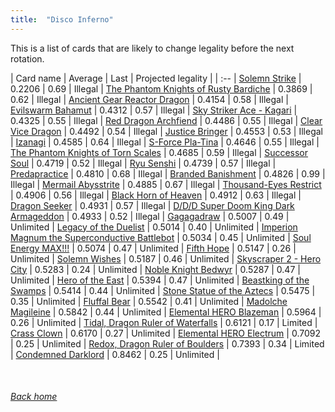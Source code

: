 ```yaml
---
title:  "Disco Inferno"
---
```


This is a list of cards that are likely to change legality before the next rotation.

| Card name | Average | Last | Projected legality |
| :-- |
[Solemn Strike](https://db.ygoprodeck.com/card/?search=Solemn%20Strike) | 0.2206 | 0.69 | Illegal |
[The Phantom Knights of Rusty Bardiche](https://db.ygoprodeck.com/card/?search=The%20Phantom%20Knights%20of%20Rusty%20Bardiche) | 0.3869 | 0.62 | Illegal |
[Ancient Gear Reactor Dragon](https://db.ygoprodeck.com/card/?search=Ancient%20Gear%20Reactor%20Dragon) | 0.4154 | 0.58 | Illegal |
[Evilswarm Bahamut](https://db.ygoprodeck.com/card/?search=Evilswarm%20Bahamut) | 0.4312 | 0.57 | Illegal |
[Sky Striker Ace - Kagari](https://db.ygoprodeck.com/card/?search=Sky%20Striker%20Ace%20-%20Kagari) | 0.4325 | 0.55 | Illegal |
[Red Dragon Archfiend](https://db.ygoprodeck.com/card/?search=Red%20Dragon%20Archfiend) | 0.4486 | 0.55 | Illegal |
[Clear Vice Dragon](https://db.ygoprodeck.com/card/?search=Clear%20Vice%20Dragon) | 0.4492 | 0.54 | Illegal |
[Justice Bringer](https://db.ygoprodeck.com/card/?search=Justice%20Bringer) | 0.4553 | 0.53 | Illegal |
[Izanagi](https://db.ygoprodeck.com/card/?search=Izanagi) | 0.4585 | 0.64 | Illegal |
[S-Force Pla-Tina](https://db.ygoprodeck.com/card/?search=S-Force%20Pla-Tina) | 0.4646 | 0.55 | Illegal |
[The Phantom Knights of Torn Scales](https://db.ygoprodeck.com/card/?search=The%20Phantom%20Knights%20of%20Torn%20Scales) | 0.4685 | 0.59 | Illegal |
[Successor Soul](https://db.ygoprodeck.com/card/?search=Successor%20Soul) | 0.4719 | 0.52 | Illegal |
[Ryu Senshi](https://db.ygoprodeck.com/card/?search=Ryu%20Senshi) | 0.4739 | 0.57 | Illegal |
[Predapractice](https://db.ygoprodeck.com/card/?search=Predapractice) | 0.4810 | 0.68 | Illegal |
[Branded Banishment](https://db.ygoprodeck.com/card/?search=Branded%20Banishment) | 0.4826 | 0.99 | Illegal |
[Mermail Abysstrite](https://db.ygoprodeck.com/card/?search=Mermail%20Abysstrite) | 0.4885 | 0.67 | Illegal |
[Thousand-Eyes Restrict](https://db.ygoprodeck.com/card/?search=Thousand-Eyes%20Restrict) | 0.4906 | 0.56 | Illegal |
[Black Horn of Heaven](https://db.ygoprodeck.com/card/?search=Black%20Horn%20of%20Heaven) | 0.4912 | 0.63 | Illegal |
[Dragon Seeker](https://db.ygoprodeck.com/card/?search=Dragon%20Seeker) | 0.4931 | 0.57 | Illegal |
[D/D/D Super Doom King Dark Armageddon](https://db.ygoprodeck.com/card/?search=D/D/D%20Super%20Doom%20King%20Dark%20Armageddon) | 0.4933 | 0.52 | Illegal |
[Gagagadraw](https://db.ygoprodeck.com/card/?search=Gagagadraw) | 0.5007 | 0.49 | Unlimited |
[Legacy of the Duelist](https://db.ygoprodeck.com/card/?search=Legacy%20of%20the%20Duelist) | 0.5014 | 0.40 | Unlimited |
[Imperion Magnum the Superconductive Battlebot](https://db.ygoprodeck.com/card/?search=Imperion%20Magnum%20the%20Superconductive%20Battlebot) | 0.5034 | 0.45 | Unlimited |
[Soul Energy MAX!!!](https://db.ygoprodeck.com/card/?search=Soul%20Energy%20MAX!!!) | 0.5074 | 0.47 | Unlimited |
[Fifth Hope](https://db.ygoprodeck.com/card/?search=Fifth%20Hope) | 0.5147 | 0.26 | Unlimited |
[Solemn Wishes](https://db.ygoprodeck.com/card/?search=Solemn%20Wishes) | 0.5187 | 0.46 | Unlimited |
[Skyscraper 2 - Hero City](https://db.ygoprodeck.com/card/?search=Skyscraper%202%20-%20Hero%20City) | 0.5283 | 0.24 | Unlimited |
[Noble Knight Bedwyr](https://db.ygoprodeck.com/card/?search=Noble%20Knight%20Bedwyr) | 0.5287 | 0.47 | Unlimited |
[Hero of the East](https://db.ygoprodeck.com/card/?search=Hero%20of%20the%20East) | 0.5394 | 0.47 | Unlimited |
[Beastking of the Swamps](https://db.ygoprodeck.com/card/?search=Beastking%20of%20the%20Swamps) | 0.5414 | 0.44 | Unlimited |
[Stone Statue of the Aztecs](https://db.ygoprodeck.com/card/?search=Stone%20Statue%20of%20the%20Aztecs) | 0.5475 | 0.35 | Unlimited |
[Fluffal Bear](https://db.ygoprodeck.com/card/?search=Fluffal%20Bear) | 0.5542 | 0.41 | Unlimited |
[Madolche Magileine](https://db.ygoprodeck.com/card/?search=Madolche%20Magileine) | 0.5842 | 0.44 | Unlimited |
[Elemental HERO Blazeman](https://db.ygoprodeck.com/card/?search=Elemental%20HERO%20Blazeman) | 0.5964 | 0.26 | Unlimited |
[Tidal, Dragon Ruler of Waterfalls](https://db.ygoprodeck.com/card/?search=Tidal,%20Dragon%20Ruler%20of%20Waterfalls) | 0.6121 | 0.17 | Limited |
[Crass Clown](https://db.ygoprodeck.com/card/?search=Crass%20Clown) | 0.6170 | 0.27 | Unlimited |
[Elemental HERO Electrum](https://db.ygoprodeck.com/card/?search=Elemental%20HERO%20Electrum) | 0.7092 | 0.25 | Unlimited |
[Redox, Dragon Ruler of Boulders](https://db.ygoprodeck.com/card/?search=Redox,%20Dragon%20Ruler%20of%20Boulders) | 0.7393 | 0.34 | Limited |
[Condemned Darklord](https://db.ygoprodeck.com/card/?search=Condemned%20Darklord) | 0.8462 | 0.25 | Unlimited |

<br>

###### [Back home](index)